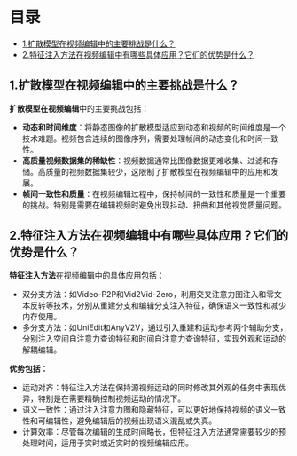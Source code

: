 # 目录

- [1.扩散模型在视频编辑中的主要挑战是什么？](1.扩散模型在视频编辑中的主要挑战是什么？)
- [2.特征注入方法在视频编辑中有哪些具体应用？它们的优势是什么？](2.特征注入方法在视频编辑中有哪些具体应用？它们的优势是什么？)


<h2 id="1.扩散模型在视频编辑中的主要挑战是什么？">1.扩散模型在视频编辑中的主要挑战是什么？</h2>

**扩散模型在视频编辑**中的主要挑战包括：

- **动态和时间维度**：将静态图像的扩散模型适应到动态和视频的时间维度是一个技术难题。视频包含连续的图像序列，需要处理帧间的动态变化和时间一致性。
- **高质量视频数据集的稀缺性**：视频数据通常比图像数据更难收集、过滤和存储。高质量的视频数据集较少，这限制了扩散模型在视频编辑中的应用和发展。
- **帧间一致性和质量**：在视频编辑过程中，保持帧间的一致性和质量是一个重要的挑战。特别是需要在编辑视频时避免出现抖动、扭曲和其他视觉质量问题。


<h2 id="2.特征注入方法在视频编辑中有哪些具体应用？它们的优势是什么？">2.特征注入方法在视频编辑中有哪些具体应用？它们的优势是什么？</h2>

**特征注入方法**在视频编辑中的具体应用包括：

- 双分支方法：如Video-P2P和Vid2Vid-Zero，利用交叉注意力图注入和零文本反转等技术，分别从重建分支和编辑分支注入特征，确保语义一致性和减少内存使用。
- 多分支方法：如UniEdit和AnyV2V，通过引入重建和运动参考两个辅助分支，分别注入空间自注意力查询特征和时间自注意力查询特征，实现外观和运动的解耦编辑。

**优势包括：**

- 运动对齐：特征注入方法在保持源视频运动的同时修改其外观的任务中表现优异，特别是在需要精确控制视频运动的情况下。
- 语义一致性：通过注入注意力图和隐藏特征，可以更好地保持视频的语义一致性和可编辑性，避免编辑后的视频出现语义混乱或失真。
- 计算效率：尽管每次编辑的生成时间略长，但特征注入方法通常需要较少的预处理时间，适用于实时或近实时的视频编辑应用。
